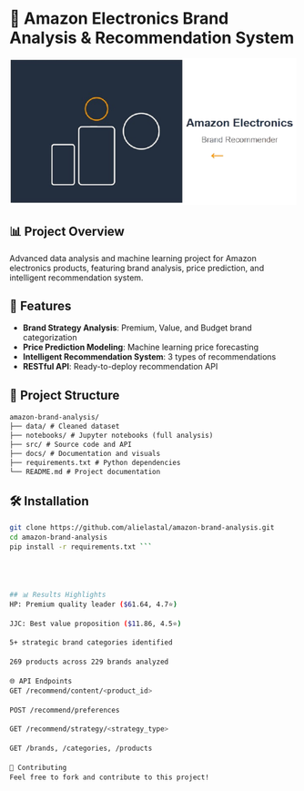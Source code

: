 # 🎯 Amazon Electronics Brand Analysis & Recommendation System

![Banner](docs/images/banner.png)

## 📊 Project Overview
Advanced data analysis and machine learning project for Amazon electronics products, featuring brand analysis, price prediction, and intelligent recommendation system.

## 🚀 Features
- **Brand Strategy Analysis**: Premium, Value, and Budget brand categorization
- **Price Prediction Modeling**: Machine learning price forecasting
- **Intelligent Recommendation System**: 3 types of recommendations
- **RESTful API**: Ready-to-deploy recommendation API

## 📁 Project Structure
```
amazon-brand-analysis/
├── data/ # Cleaned dataset
├── notebooks/ # Jupyter notebooks (full analysis)
├── src/ # Source code and API
├── docs/ # Documentation and visuals
├── requirements.txt # Python dependencies
└── README.md # Project documentation
```

## 🛠️ Installation
```bash
git clone https://github.com/alielastal/amazon-brand-analysis.git
cd amazon-brand-analysis
pip install -r requirements.txt ```




## 📊 Results Highlights
HP: Premium quality leader ($61.64, 4.7⭐)

JJC: Best value proposition ($11.86, 4.5⭐)

5+ strategic brand categories identified

269 products across 229 brands analyzed

🌐 API Endpoints
GET /recommend/content/<product_id>

POST /recommend/preferences

GET /recommend/strategy/<strategy_type>

GET /brands, /categories, /products

🤝 Contributing
Feel free to fork and contribute to this project!
